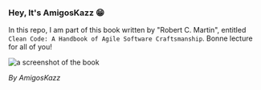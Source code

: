 ### Hey, It's AmigosKazz 😁

In this repo, I am part of this book written by "Robert C. Martin", entitled `Clean Code: A Handbook of Agile Software Craftsmanship`.
Bonne lecture for all of you!

![a screenshot of the book](https://images-na.ssl-images-amazon.com/images/I/41jEbK-jG+L._SX258_BO1,204,203,200_.jpg)


*By AmigosKazz*